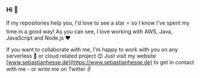 ### Hi 👋

If my repositories help you, I'd love to see a star ⭐️ so I know I've spent my time in a good way! As you can see, I love working with AWS, Java, JavaScript and Node.js ♥️

If you want to collaborate with me, I'm happy to work with you on any serverless 🚀 or cloud related project 😊 Just visit my website [www.sebastianhesse.de](https://www.sebastianhesse.de) to get in contact with me - or write me on Twitter ✌️
